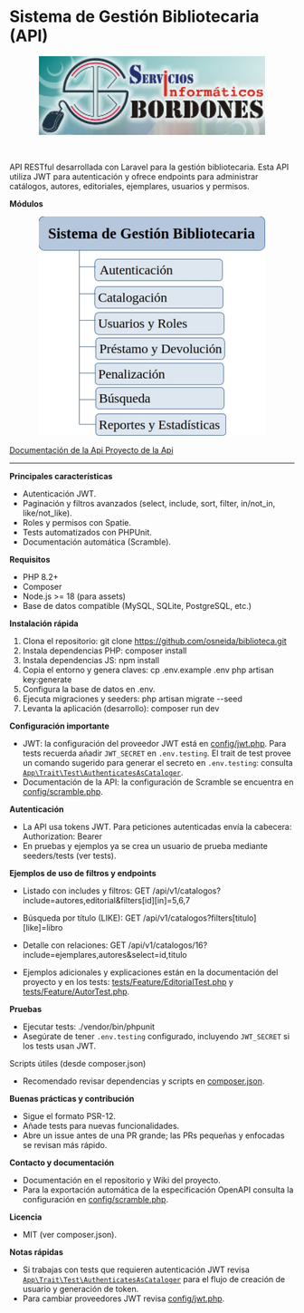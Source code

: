 # Sistema de Gestión Bibliotecaria (API)

<p align="center"> 
<img src="./public/img/sib.jpg" width="400" alt="Servicios Informáticos Bordones">
</p>
<p align="center"><img  ![Captura de la aplicación]()</p>

API RESTful desarrollada con Laravel para la gestión bibliotecaria. Esta API utiliza JWT para autenticación y ofrece endpoints para administrar catálogos, autores, editoriales, ejemplares, usuarios y permisos.

**Módulos**

<p align="center"><img src="./public/img/modulos.jpg" width="400" alt="módulos">
</p>

<a href="https://github.com/osneida/biblioteca/wiki"> Documentación de la Api <a>
<a href="https://github.com/users/osneida/projects/5/views/2"> Proyecto de la Api <a>

---

**Principales características**

-   Autenticación JWT.
-   Paginación y filtros avanzados (select, include, sort, filter, in/not_in, like/not_like).
-   Roles y permisos con Spatie.
-   Tests automatizados con PHPUnit.
-   Documentación automática (Scramble).

**Requisitos**

-   PHP 8.2+
-   Composer
-   Node.js >= 18 (para assets)
-   Base de datos compatible (MySQL, SQLite, PostgreSQL, etc.)

**Instalación rápida**

1. Clona el repositorio:
   git clone https://github.com/osneida/biblioteca.git
2. Instala dependencias PHP:
   composer install
3. Instala dependencias JS:
   npm install
4. Copia el entorno y genera claves:
   cp .env.example .env
   php artisan key:generate
5. Configura la base de datos en .env.
6. Ejecuta migraciones y seeders:
   php artisan migrate --seed
7. Levanta la aplicación (desarrollo):
   composer run dev

**Configuración importante**

-   JWT: la configuración del proveedor JWT está en [config/jwt.php](config/jwt.php). Para tests recuerda añadir `JWT_SECRET` en `.env.testing`. El trait de test provee un comando sugerido para generar el secreto en `.env.testing`: consulta [`App\Trait\Test\AuthenticatesAsCataloger`](app/Trait/Test/AuthenticatesAsCataloger.php).
-   Documentación de la API: la configuración de Scramble se encuentra en [config/scramble.php](config/scramble.php).

**Autenticación**

-   La API usa tokens JWT. Para peticiones autenticadas envía la cabecera:
    Authorization: Bearer <token>
-   En pruebas y ejemplos ya se crea un usuario de prueba mediante seeders/tests (ver tests).

**Ejemplos de uso de filtros y endpoints**

-   Listado con includes y filtros:
    GET /api/v1/catalogos?include=autores,editorial&filters[id][in]=5,6,7
-   Búsqueda por título (LIKE):
    GET /api/v1/catalogos?filters[titulo][like]=libro
-   Detalle con relaciones:
    GET /api/v1/catalogos/16?include=ejemplares,autores&select=id,titulo

-   Ejemplos adicionales y explicaciones están en la documentación del proyecto y en los tests: [tests/Feature/EditorialTest.php](tests/Feature/EditorialTest.php) y [tests/Feature/AutorTest.php](tests/Feature/AutorTest.php).

**Pruebas**

-   Ejecutar tests:
    ./vendor/bin/phpunit
-   Asegúrate de tener `.env.testing` configurado, incluyendo `JWT_SECRET` si los tests usan JWT.

Scripts útiles (desde composer.json)

-   Recomendado revisar dependencias y scripts en [composer.json](composer.json).

**Buenas prácticas y contribución**

-   Sigue el formato PSR-12.
-   Añade tests para nuevas funcionalidades.
-   Abre un issue antes de una PR grande; las PRs pequeñas y enfocadas se revisan más rápido.

**Contacto y documentación**

-   Documentación en el repositorio y Wiki del proyecto.
-   Para la exportación automática de la especificación OpenAPI consulta la configuración en [config/scramble.php](config/scramble.php).

**Licencia**

-   MIT (ver composer.json).

**Notas rápidas**

-   Si trabajas con tests que requieren autenticación JWT revisa [`App\Trait\Test\AuthenticatesAsCataloger`](app/Trait/Test/AuthenticatesAsCataloger.php) para el flujo de creación de usuario y generación de token.
-   Para cambiar proveedores JWT revisa [config/jwt.php](config/jwt.php).
